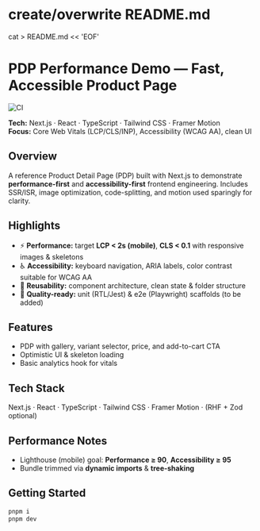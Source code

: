 # create/overwrite README.md
cat > README.md << 'EOF'
# PDP Performance Demo — Fast, Accessible Product Page

![CI](https://github.com/<your-username>/pdp-performance-nextjs/actions/workflows/ci.yml/badge.svg)

**Tech:** Next.js · React · TypeScript · Tailwind CSS · Framer Motion  
**Focus:** Core Web Vitals (LCP/CLS/INP), Accessibility (WCAG AA), clean UI

## Overview
A reference Product Detail Page (PDP) built with Next.js to demonstrate **performance-first** and **accessibility-first** frontend engineering. Includes SSR/ISR, image optimization, code-splitting, and motion used sparingly for clarity.

## Highlights
- ⚡ **Performance:** target **LCP < 2s (mobile)**, **CLS < 0.1** with responsive images & skeletons
- ♿ **Accessibility:** keyboard navigation, ARIA labels, color contrast suitable for WCAG AA
- 🧩 **Reusability:** component architecture, clean state & folder structure
- 🧪 **Quality-ready:** unit (RTL/Jest) & e2e (Playwright) scaffolds (to be added)

## Features
- PDP with gallery, variant selector, price, and add-to-cart CTA
- Optimistic UI & skeleton loading
- Basic analytics hook for vitals

## Tech Stack
Next.js · React · TypeScript · Tailwind CSS · Framer Motion · (RHF + Zod optional)

## Performance Notes
- Lighthouse (mobile) goal: **Performance ≥ 90**, **Accessibility ≥ 95**
- Bundle trimmed via **dynamic imports** & **tree-shaking**

## Getting Started
```bash
pnpm i
pnpm dev
